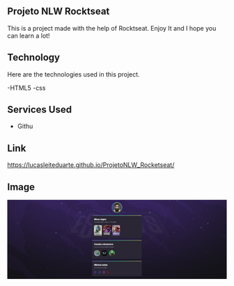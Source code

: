 ## Projeto NLW Rocktseat
This is a project made with the help of Rocktseat.
Enjoy It and I hope you can learn a lot!

## Technology 

Here are the technologies used in this project.

-HTML5
-css

## Services Used

* Githu

## Link

https://lucasleiteduarte.github.io/ProjetoNLW_Rocketseat/

## Image
![Home](https://github.com/LucasLeiteDuarte/ProjetoNLW_Rocketseat/blob/master/Imagem/Home.png)
